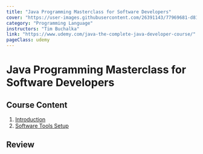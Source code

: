 ```yaml
---
title: "Java Programming Masterclass for Software Developers"
cover: "https://user-images.githubusercontent.com/26391143/77969681-d818bd80-731c-11ea-8d2e-4a7e180b7e6a.png"
category: "Programming Language"
instructors: "Tim Buchalka"
link: "https://www.udemy.com/java-the-complete-java-developer-course/"
pageClass: udemy
---
```


# Java Programming Masterclass for Software Developers

<Macbook></Macbook>

## Course Content

1. [Introduction](./01_Introduction/)
2. [Software Tools Setup](./02_Software-Tools-Setup/)

## Review
